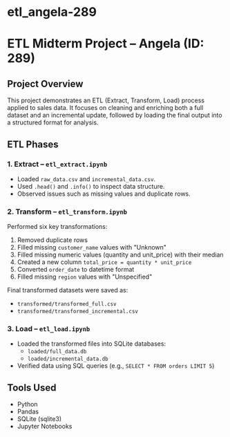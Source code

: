 # etl_angela-289
# ETL Midterm Project – Angela (ID: 289)

## Project Overview
This project demonstrates an ETL (Extract, Transform, Load) process applied to sales data. It focuses on cleaning and enriching both a full dataset and an incremental update, followed by loading the final output into a structured format for analysis.

## ETL Phases

### 1. Extract – `etl_extract.ipynb`
- Loaded `raw_data.csv` and `incremental_data.csv`.
- Used `.head()` and `.info()` to inspect data structure.
- Observed issues such as missing values and duplicate rows.

### 2. Transform – `etl_transform.ipynb`
Performed six key transformations:
1. Removed duplicate rows
2. Filled missing `customer_name` values with "Unknown"
3. Filled missing numeric values (quantity and unit_price) with their median
4. Created a new column `total_price = quantity * unit_price`
5. Converted `order_date` to datetime format
6. Filled missing `region` values with "Unspecified"

Final transformed datasets were saved as:
- `transformed/transformed_full.csv`
- `transformed/transformed_incremental.csv`

### 3. Load – `etl_load.ipynb`
- Loaded the transformed files into SQLite databases:
  - `loaded/full_data.db`
  - `loaded/incremental_data.db`
- Verified data using SQL queries (e.g., `SELECT * FROM orders LIMIT 5`)

## Tools Used
- Python
- Pandas
- SQLite (sqlite3)
- Jupyter Notebooks
